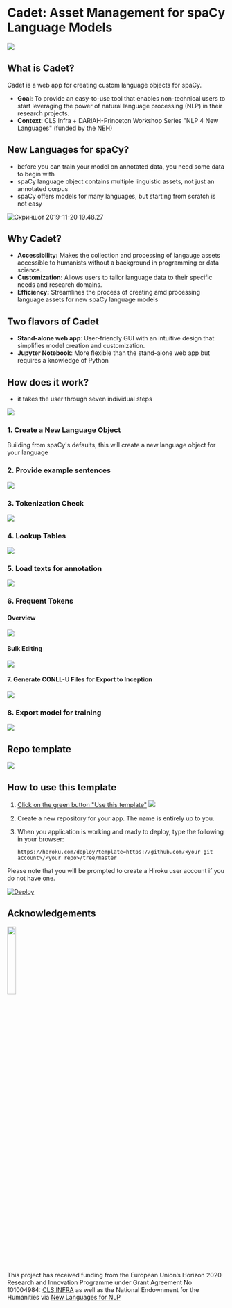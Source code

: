 # Cadet: Asset Management for spaCy Language Models

![](https://i.imgur.com/yhTiX7G.jpeg)<!-- .element: style="width:70%; background: #222222; border:0; box-shadow:none;" -->

## What is Cadet?

Cadet is a web app for creating custom language objects for spaCy.

- **Goal**: To provide an easy-to-use tool that enables non-technical users to start leveraging the power of natural language processing (NLP) in their research projects.
- **Context**: CLS Infra + DARIAH-Princeton Workshop Series "NLP 4 New Languages" (funded by the NEH)

## New Languages for spaCy?

- before you can train your model on annotated data, you need some data to begin with
- spaCy language object contains multiple linguistic assets, not just an annotated corpus
- spaCy offers models for many languages, but starting from scratch is not easy

![Скриншот 2019-11-20 19.48.27](https://i.imgur.com/7e7B8Pc.png)

## Why Cadet?

- **Accessibility:** Makes the collection and processing of langauge assets accessible to humanists without a background in programming or data science.
- **Customization:** Allows users to tailor language data to their specific needs and research domains.
- **Efficiency:** Streamlines the process of creating amd processing language assets for new spaCy language models

## Two flavors of Cadet

- **Stand-alone web app**: User-friendly GUI with an intuitive design that simplifies model creation and customization.
- **Jupyter Notebook**: More flexible than the stand-alone web app but requires a knowledge of Python

## How does it work?

- it takes the user through seven individual steps

![](https://i.imgur.com/QeBW6GO.png) <!-- .element: style="width:70%; border:none; background: none" -->

### 1. Create a New Language Object

Building from spaCy's defaults, this will create a new language object for your language

### 2. Provide example sentences

![](https://i.imgur.com/ak948Ha.png)<!-- .element: style="width:90%; border:none; background: none" -->

### 3. Tokenization Check

![](https://i.imgur.com/GRmRT1X.png)<!-- .element: style="width:90%; border:none; background: none" -->

### 4. Lookup Tables

![](https://i.imgur.com/qu7X9k6.png)<!-- .element: style="width:90%; border:none; background: none" -->

### 5. Load texts for annotation

![](https://i.imgur.com/SgeCIfI.png)<!-- .element: style="width:90%; border:none; background: none" -->

### 6. Frequent Tokens

#### Overview

![](https://i.imgur.com/im3FwqF.png)<!-- .element: style="width:70%; border:none; background: none" -->

#### Bulk Editing

![](https://i.imgur.com/nUBSOwS.png)<!-- .element: style="width:80%; border:none; background: none" -->

#### 7. Generate CONLL-U Files for Export to Inception

![](https://i.imgur.com/dEye0Io.jpeg) <!-- .element: style="width:70%; border:none; background: #222222;  box-shadow:none;" -->

### 8. Export model for training

![](https://i.imgur.com/kQxhPtZ.png)<!-- .element: style="width:70%; border:none; background: #222222; box-shadow:none;" -->

## Repo template

![](https://i.imgur.com/ttcnsAr.png)<!-- .element: style="width:70%; border:none; background: #222222; box-shadow:none;" -->

## How to use this template

1. [Click on the green button "Use this template"](https://docs.github.com/en/free-pro-team@latest/github/creating-cloning-and-archiving-repositories/creating-a-repository-from-a-template)
  ![](https://i.imgur.com/Rh2y7ZK.png)

2. Create a new repository for your app.  The name is entirely up to you.

3. When you application is working and ready to deploy, type the following in your browser:

    `https://heroku.com/deploy?template=https://github.com/<your git account>/<your repo>/tree/master`  

Please note that you will be prompted to create a Hiroku user account if you do not have one.

<a href="https://heroku.com/deploy">
  <img src="https://www.herokucdn.com/deploy/button.svg" alt="Deploy">
</a>

## Acknowledgements

<img src="https://i.imgur.com/z7WiXJU.jpeg" width=20% height=20%>

This project has received funding from the European Union’s Horizon 2020 Research and Innovation Programme under Grant Agreement No 101004984: [CLS INFRA](https://clsinfra.io) as well as the National Endownment for the Humanities via [New Languages for NLP](https://newnlp.princeton.edu)
